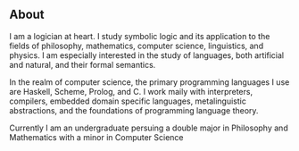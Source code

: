 ## About

I am a logician at heart. I study symbolic logic and its application to the fields of philosophy, 
mathematics, computer science, linguistics, and physics. I am especially interested in the study 
of languages, both artificial and natural, and their formal semantics.

In the realm of computer science, the primary programming languages I use are Haskell, Scheme, 
Prolog, and C. I work maily with interpreters, compilers, embedded domain specific languages, 
metalinguistic abstractions, and the foundations of programming language theory.

Currently I am an undergraduate persuing a double major in Philosophy and Mathematics with a minor in Computer Science

